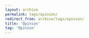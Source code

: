 ```yaml
---
layout: archive
permalink: tags/opinion/
redirect_from: archive/tags/opinion/
title: 'Opinion'
tag: 'Opinion'
---
```

